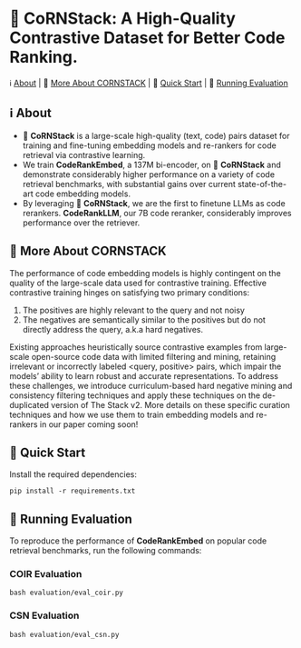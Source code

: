 
# 🌽 CoRNStack: A High-Quality Contrastive Dataset for Better Code Ranking.

<p align="left">
    ℹ️&nbsp;<a href="#-about">About</a>
    | 📖&nbsp;<a href="#-more-about-cornstack">More About CORNSTACK</a>
    | 🚀&nbsp;<a href="#-quick-start">Quick Start</a>
    | 👀&nbsp;<a href="#-running-evaluation">Running Evaluation</a>
</p>



## ℹ️ About
* 🌽 **CoRNStack** is a large-scale high-quality (text, code) pairs dataset for training and fine-tuning embedding models and re-rankers for code retrieval via contrastive learning. 
* We train **CodeRankEmbed**, a 137M bi-encoder, on 🌽 **CoRNStack** and demonstrate considerably higher performance on a variety of code retrieval benchmarks, with substantial gains over current state-of-the-art code embedding models.
* By leveraging 🌽 **CoRNStack**, we are the first to finetune LLMs as code rerankers. **CodeRankLLM**, our 7B code reranker, considerably improves performance over the retriever.


## 📖 More About CORNSTACK

The performance of code embedding models is highly contingent on the quality of the large-scale data used for contrastive training. Effective contrastive training hinges on satisfying two primary conditions: 
1) The positives are highly relevant to the query and not noisy
2) The negatives are semantically similar to the positives but do not directly address the query, a.k.a hard negatives.

Existing approaches heuristically source contrastive examples from large-scale open-source code data with limited filtering and mining, retaining irrelevant or incorrectly labeled <query, positive> pairs, which impair the models’ ability to learn robust and accurate representations. To address these challenges, we introduce curriculum-based hard negative mining and consistency filtering techniques and apply these techniques on the de-duplicated version of The Stack v2. More details on these specific curation techniques and how we use them to train embedding models and re-rankers in our paper coming soon!

## 🚀 Quick Start

Install the required dependencies:
```
pip install -r requirements.txt
```


## 👀 Running Evaluation

To reproduce the performance of **CodeRankEmbed** on popular code retrieval benchmarks, run the following commands: 

### COIR Evaluation
```
bash evaluation/eval_coir.py
```

### CSN Evaluation

```
bash evaluation/eval_csn.py
```



